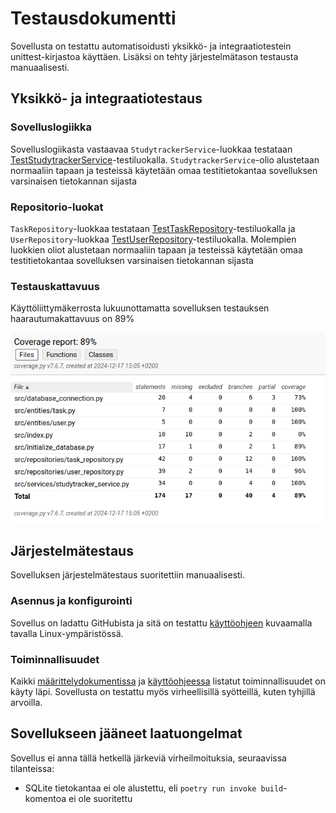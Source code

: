 # Testausdokumentti

Sovellusta on testattu automatisoidusti yksikkö- ja integraatiotestein unittest-kirjastoa käyttäen. Lisäksi on tehty järjestelmätason testausta manuaalisesti.

## Yksikkö- ja integraatiotestaus

### Sovelluslogiikka

Sovelluslogiikasta vastaavaa `StudytrackerService`-luokkaa testataan [TestStudytrackerService](https://github.com/miikuel/ot-harjoitustyo/blob/main/src/tests/services/studytarcker_service_test.py)-testiluokalla. `StudytrackerService`-olio alustetaan normaaliin tapaan ja testeissä käytetään omaa testitietokantaa sovelluksen varsinaisen tietokannan sijasta

### Repositorio-luokat

`TaskRepository`-luokkaa testataan [TestTaskRepository](https://github.com/miikuel/ot-harjoitustyo/blob/main/src/tests/repositories/task_repository_test.py)-testiluokalla ja `UserRepository`-luokkaa [TestUserRepository](https://github.com/miikuel/ot-harjoitustyo/blob/main/src/tests/repositories/user_repository_test.py)-testiluokalla. Molempien luokkien oliot alustetaan normaaliin tapaan ja testeissä käytetään omaa testitietokantaa sovelluksen varsinaisen tietokannan sijasta

### Testauskattavuus

Käyttöliittymäkerrosta lukuunottamatta sovelluksen testauksen haarautumakattavuus on 89%

![](./kuvat/testikattavuus.png)

## Järjestelmätestaus

Sovelluksen järjestelmätestaus suoritettiin manuaalisesti.

### Asennus ja konfigurointi

Sovellus on ladattu GitHubista ja sitä on testattu [käyttöohjeen](./kayttoohje.md) kuvaamalla tavalla Linux-ympäristössä.

### Toiminnallisuudet

Kaikki [määrittelydokumentissa](./vaatimusmaarittely.md) ja [käyttöohjeessa](./kayttoohje.md) listatut toiminnallisuudet on käyty läpi. Sovellusta on testattu myös virheellisillä syötteillä, kuten tyhjillä arvoilla.

## Sovellukseen jääneet laatuongelmat

Sovellus ei anna tällä hetkellä järkeviä virheilmoituksia, seuraavissa tilanteissa:

- SQLite tietokantaa ei ole alustettu, eli `poetry run invoke build`-komentoa ei ole suoritettu